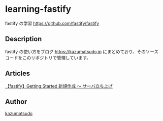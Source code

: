 # learning-fastify
fastify の学習 https://github.com/fastify/fastify

## Description
fastify の使い方をブログ https://kazumatsudo.jp にまとめており、そのソースコードをこのリポジトリで管理しています。

## Articles
[【fastify】Getting Started 新規作成 〜 サーバ立ち上げ](https://kazumatsudo.jp/%E3%80%90fastify%E3%80%91getting-started-%E6%96%B0%E8%A6%8F%E4%BD%9C%E6%88%90-%E3%80%9C-%E3%82%B5%E3%83%BC%E3%83%90%E7%AB%8B%E3%81%A1%E4%B8%8A%E3%81%92/)

## Author
[kazumatsudo](https://kazumatsudo.jp)